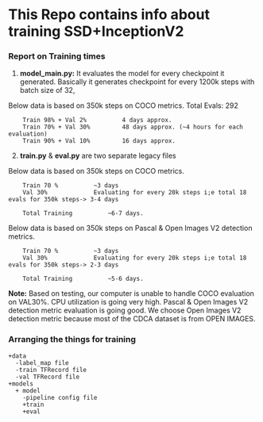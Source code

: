 # This Repo contains info about training SSD+InceptionV2

### Report on Training times

1. **model_main.py:** It evaluates the model for every checkpoint it generated. Basically it generates checkpoint for every 1200k steps with batch size of 32,

Below data is based on 350k steps on COCO metrics.
	Total Evals: 292
```
	Train 98% + Val 2%			4 days approx.
	Train 70% + Val 30%			48 days approx. (~4 hours for each evaluation)
	Train 90% + Val 10%		  	16 days approx.
```

2. **train.py** & **eval.py** are two separate legacy files

 Below data is based on 350k steps on COCO metrics.
```	
	Train 70 %			~3 days 
	Val 30%				Evaluating for every 20k steps i;e total 18 evals for 350k steps-> 3-4 days

	Total Training			~6-7 days.
```

   Below data is based on 350k steps on Pascal & Open Images V2 detection metrics.
	
```
	Train 70 %			~3 days 
	Val 30%				Evaluating for every 20k steps i;e total 18 evals for 350k steps-> 2-3 days

	Total Training			~5-6 days.
```
**Note:** Based on testing, our computer is unable to handle COCO evaluation on VAL30%. CPU utilization is going very high. Pascal & Open Images V2 detection metric evaluation is going good. We choose Open Images V2 detection metric because most of the CDCA dataset is from OPEN IMAGES.


### Arranging the things for training

```
+data
  -label_map file
  -train TFRecord file
  -val TFRecord file
+models
  + model
    -pipeline config file
    +train
    +eval
```
